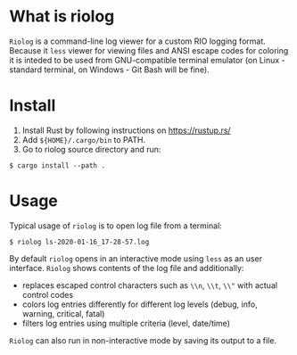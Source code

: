 # What is riolog
`Riolog` is a command-line log viewer for a custom RIO logging format. Because it `less` viewer for viewing files and ANSI escape codes for coloring it is inteded to be used from GNU-compatible terminal emulator (on Linux - standard terminal, on Windows - Git Bash will be fine).

# Install
1. Install Rust by following instructions on https://rustup.rs/
2. Add `${HOME}/.cargo/bin` to PATH.
3. Go to riolog source directory and run:
```
$ cargo install --path .
```

# Usage
Typical usage of `riolog` is to open log file from a terminal:
```
$ riolog ls-2020-01-16_17-28-57.log
```
By default `riolog` opens in an interactive mode using `less` as an user interface. `Riolog` shows contents of the log file and additionally:
* replaces escaped control characters such as `\\n`, `\\t`, `\\"` with actual control codes
* colors log entries differently for different log levels (debug, info, warning, critical, fatal)
* filters log entries using multiple criteria (level, date/time)

`Riolog` can also run in non-interactive mode by saving its output to a file.
